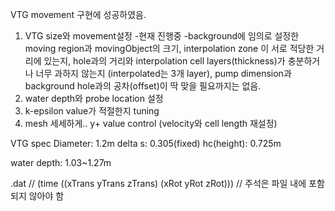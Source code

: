VTG movement 구현에 성공하였음.
1. VTG size와 movement설정
-현재 진행중
-background에 임의로 설정한 moving region과 movingObject의 크기, interpolation zone 이 서로 적당한 거리에 있는지, hole과의 거리와 interpolation cell layers(thickness)가 충분하거나 너무 과하지 않는지
(interpolated는 3개 layer), pump dimension과 background hole과의 공차(offset)이 딱 맞을 필요까지는 없음.
2. water depth와 probe location 설정
3. k-epsilon value가 적절한지 tuning
4. mesh 세세하게.. y+ value control (velocity와 cell length 재설정)

VTG spec
Diameter: 1.2m
delta s: 0.305(fixed)
hc(height): 0.725m

water depth: 1.03~1.27m

.dat
// (time ((xTrans yTrans zTrans) (xRot yRot zRot)))  // 주석은 파일 내에 포함되지 않아야 함